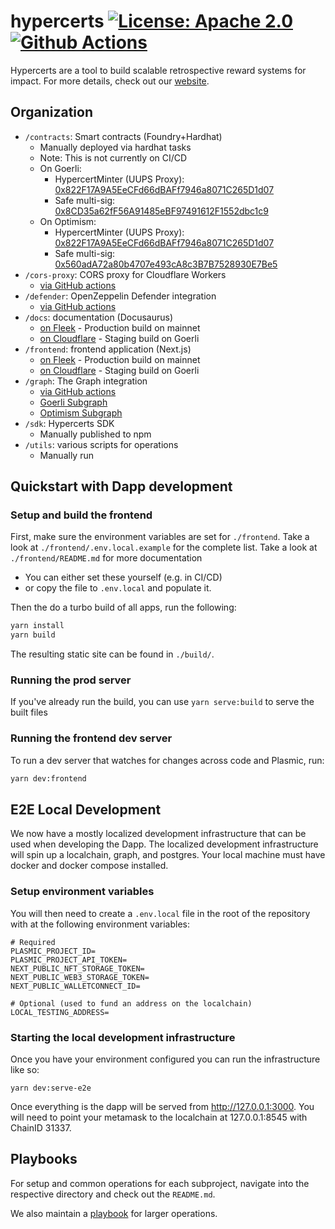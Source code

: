 # hypercerts [![License: Apache 2.0][license-badge]][license] [![Github Actions][gha-badge]][gha]

[license]: https://opensource.org/license/apache-2-0/
[license-badge]: https://img.shields.io/badge/License-Apache2.0-blue.svg
[gha]: https://github.com/hypercerts-org/hypercerts/actions/workflows/ci-default.yml
[gha-badge]: https://github.com/hypercerts-org/hypercerts/actions/workflows/ci-default.yml/badge.svg

Hypercerts are a tool to build scalable retrospective reward systems for impact.
For more details, check out our [website](https://hypercerts.org/).

## Organization

- `/contracts`: Smart contracts (Foundry+Hardhat)
  - Manually deployed via hardhat tasks
  - Note: This is not currently on CI/CD
  - On Goerli:
    - HypercertMinter (UUPS Proxy): [0x822F17A9A5EeCFd66dBAFf7946a8071C265D1d07](https://goerli.etherscan.io/address/0x822F17A9A5EeCFd66dBAFf7946a8071C265D1d07)
    - Safe multi-sig: [0x8CD35a62fF56A91485eBF97491612F1552dbc1c9](https://goerli.etherscan.io/address/0x8CD35a62fF56A91485eBF97491612F1552dbc1c9)
  - On Optimism:
    - HypercertMinter (UUPS Proxy): [0x822F17A9A5EeCFd66dBAFf7946a8071C265D1d07](https://optimistic.etherscan.io/address/0x822F17A9A5EeCFd66dBAFf7946a8071C265D1d07)
    - Safe multi-sig: [0x560adA72a80b4707e493cA8c3B7B7528930E7Be5](https://optimistic.etherscan.io/address/0x560adA72a80b4707e493cA8c3B7B7528930E7Be5)
- `/cors-proxy`: CORS proxy for Cloudflare Workers
  - [via GitHub actions](https://github.com/hypercerts-org/hypercerts/actions/workflows/deploy-cors-proxy.yml)
- `/defender`: OpenZeppelin Defender integration
  - [via GitHub actions](https://github.com/hypercerts-org/hypercerts/actions/workflows/deploy-defender.yml)
- `/docs`: documentation (Docusaurus)
  - [on Fleek](https://hypercerts.on.fleek.co/docs/) - Production build on mainnet
  - [on Cloudflare](https://testnet.hypercerts.org/docs) - Staging build on Goerli
- `/frontend`: frontend application (Next.js)
  - [on Fleek](https://hypercerts.on.fleek.co/) - Production build on mainnet
  - [on Cloudflare](https://testnet.hypercerts.org) - Staging build on Goerli
- `/graph`: The Graph integration
  - [via GitHub actions](https://github.com/hypercerts-org/hypercerts/actions/workflows/deploy-graph.yml)
  - [Goerli Subgraph](https://thegraph.com/hosted-service/subgraph/hypercerts-admin/hypercerts-testnet)
  - [Optimism Subgraph](https://thegraph.com/hosted-service/subgraph/hypercerts-admin/hypercerts-optimism-mainnet)
- `/sdk`: Hypercerts SDK
  - Manually published to npm
- `/utils`: various scripts for operations
  - Manually run

## Quickstart with Dapp development

### Setup and build the frontend

First, make sure the environment variables are set for `./frontend`.
Take a look at `./frontend/.env.local.example` for the complete list.
Take a look at `./frontend/README.md` for more documentation

- You can either set these yourself (e.g. in CI/CD)
- or copy the file to `.env.local` and populate it.

Then the do a turbo build of all apps, run the following:

```bash
yarn install
yarn build
```

The resulting static site can be found in `./build/`.

### Running the prod server

If you've already run the build, you can use `yarn serve:build` to serve the built files

### Running the frontend dev server

To run a dev server that watches for changes across code and Plasmic, run:

```bash
yarn dev:frontend
```

## E2E Local Development

We now have a mostly localized development infrastructure that can be used when
developing the Dapp. The localized development infrastructure will spin up a
localchain, graph, and postgres. Your local machine must
have docker and docker compose installed.

### Setup environment variables

You will then need to create a `.env.local` file in the root of the repository with at the following environment variables:

```
# Required
PLASMIC_PROJECT_ID=
PLASMIC_PROJECT_API_TOKEN=
NEXT_PUBLIC_NFT_STORAGE_TOKEN=
NEXT_PUBLIC_WEB3_STORAGE_TOKEN=
NEXT_PUBLIC_WALLETCONNECT_ID=

# Optional (used to fund an address on the localchain)
LOCAL_TESTING_ADDRESS=
```

### Starting the local development infrastructure

Once you have your environment configured you can run the infrastructure like so:

```
yarn dev:serve-e2e
```

Once everything is the dapp will be served from http://127.0.0.1:3000. You will
need to point your metamask to the localchain at 127.0.0.1:8545 with ChainID 31337.

## Playbooks

For setup and common operations for each subproject, navigate into the respective directory and check out the `README.md`.

We also maintain a [playbook](https://hypercerts.org/docs/devops) for larger operations.
